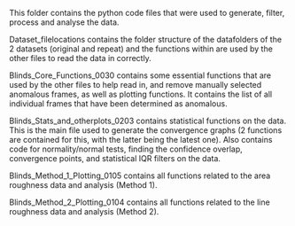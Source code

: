 This folder contains the python code files that were used to generate, filter, process and analyse the data. 


Dataset_filelocations contains the folder structure of the datafolders of the 2 datasets (original and repeat) and the functions within are used by the other files to read the data in correctly.

Blinds_Core_Functions_0030 contains some essential functions that are used by the other files to help read in, and remove manually selected anomalous frames, as well as plotting functions. It contains the list of all individual frames that have been determined as anomalous. 

Blinds_Stats_and_otherplots_0203 contains statistical functions on the data. This is the main file used to generate the convergence graphs (2 functions are contained for this, with the latter being the latest one). Also contains code for normality/normal tests, finding the confidence overlap, convergence points, and statistical IQR filters on the data. 


Blinds_Method_1_Plotting_0105 contains all functions related to the area roughness data and analysis (Method 1). 

Blinds_Method_2_Plotting_0104 contains all functions related to the line roughness data and analysis (Method 2). 
